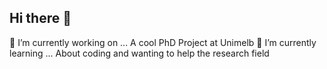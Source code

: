 ## Hi there 👋
 🔭 I’m currently working on ... A cool PhD Project at Unimelb
🌱 I’m currently learning ... About coding and wanting to help the research field
